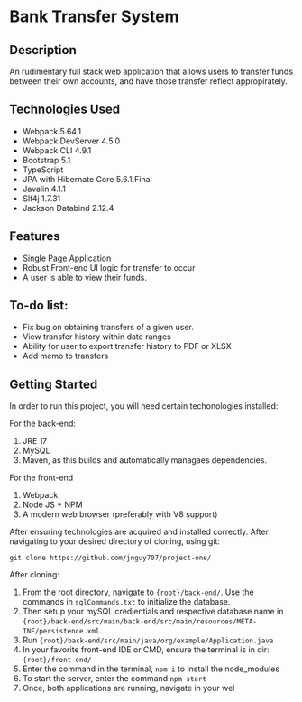 # Bank Transfer System

## Description

An rudimentary full stack web application that allows users to transfer funds between their own accounts, and have those transfer reflect appropirately.

## Technologies Used

* Webpack 5.64.1
* Webpack DevServer 4.5.0
* Webpack CLI 4.9.1
* Bootstrap 5.1
* TypeScript
* JPA with Hibernate Core 5.6.1.Final
* Javalin 4.1.1
* Slf4j 1.7.31
* Jackson Databind 2.12.4

## Features

* Single Page Application
* Robust Front-end UI logic for transfer to occur
* A user is able to view their funds.

## To-do list:
* Fix bug on obtaining transfers of a given user.
* View transfer history within date ranges
* Ability for user to export transfer history to PDF or XLSX
* Add memo to transfers

## Getting Started
In order to run this project, you will need certain techonologies installed:

For the back-end:
1) JRE 17
2) MySQL
3) Maven, as this builds and automatically managaes dependencies.

For the front-end
1) Webpack
2) Node JS + NPM
3) A modern web browser (preferably with V8 support)

After ensuring technologies are acquired and installed correctly. After navigating to your desired directory of cloning, using git:

```
git clone https://github.com/jnguy707/project-one/
```
After cloning:
1) From the root directory, navigate to ``{root}/back-end/``. Use the commands in ``sqlCommands.txt`` to initialize the database. 
2) Then setup your mySQL credientials and respective database name in ``{root}/back-end/src/main/back-end/src/main/resources/META-INF/persistence.xml``.
3) Run ``{root}/back-end/src/main/java/org/example/Application.java``
4) In your favorite front-end IDE or CMD, ensure the terminal is in dir:``{root}/front-end/``
5) Enter the command in the terminal, ``npm i`` to install the node_modules
6) To start the server, enter the command ``npm start``
7) Once, both applications are running, navigate in your wel
